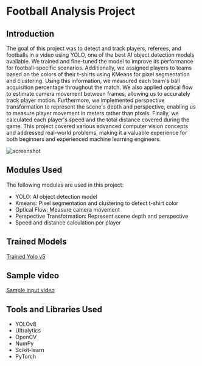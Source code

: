 # Football Analysis Project

## Introduction
The goal of this project was to detect and track players, referees, and footballs in a video using YOLO, one of the best AI object detection models available.
We trained and fine-tuned the model to improve its performance for football-specific scenarios.
Additionally, we assigned players to teams based on the colors of their t-shirts using KMeans for pixel segmentation and clustering.
Using this information, we measured each team's ball acquisition percentage throughout the match.
We also applied optical flow to estimate camera movement between frames, allowing us to accurately track player motion.
Furthermore, we implemented perspective transformation to represent the scene's depth and perspective, enabling us to measure player movement in meters rather than pixels.
Finally, we calculated each player's speed and the total distance covered during the game.
This project covered various advanced computer vision concepts and addressed real-world problems, making it a valuable experience for both beginners and experienced machine learning engineers.

![screenshot](https://github.com/user-attachments/assets/8dcc695d-6007-43c5-9d3d-1eb45863732d)

## Modules Used

The following modules are used in this project:

- YOLO: AI object detection model
- Kmeans: Pixel segmentation and clustering to detect t-shirt color
- Optical Flow: Measure camera movement
- Perspective Transformation: Represent scene depth and perspective
- Speed and distance calculation per player

## Trained Models
[Trained Yolo v5](https://drive.google.com/file/d/1DC2kCygbBWUKheQ_9cFziCsYVSRw6axK/view)

## Sample video
[Sample input video]([https://drive.google.com/file/d/1DC2kCygbBWUKheQ_9cFziCsYVSRw6axK/view](https://drive.google.com/file/d/1t6agoqggZKx6thamUuPAIdN_1zR9v9S_/view))

## Tools and Libraries Used

- YOLOv8
- Ultralytics
- OpenCV
- NumPy
- Scikit-learn
- PyTorch



